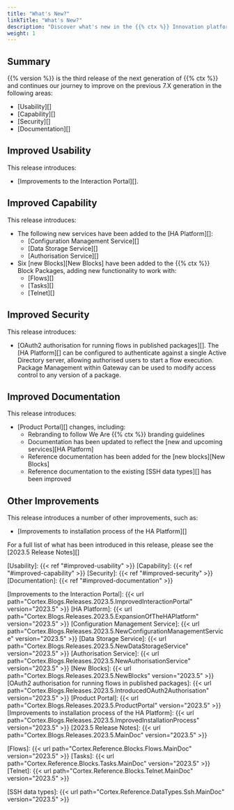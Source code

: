 ```yaml
---
title: "What's New?"
linkTitle: "What's New?"
description: "Discover what's new in the {{% ctx %}} Innovation platform."
weight: 1
---
```


## Summary

{{% version %}} is the third release of the next generation of {{% ctx %}} and continues our journey to improve on the previous 7.X generation in the following areas:

* [Usability][]
* [Capability][]
* [Security][]
* [Documentation][]

## Improved Usability

This release introduces:

* [Improvements to the Interaction Portal][].

## Improved Capability

This release introduces:

* The following new services have been added to the [HA Platform][]:
  * [Configuration Management Service][]
  * [Data Storage Service][]
  * [Authorisation Service][]
* Six [new Blocks][New Blocks] have been added to the {{% ctx %}} Block Packages, adding new functionality to work with:
  * [Flows][]
  * [Tasks][]
  * [Telnet][]

## Improved Security

This release introduces:

* [OAuth2 authorisation for running flows in published packages][]. The [HA Platform][] can be configured to authenticate against a single Active Directory server, allowing authorised users to start a flow execution. Package Management within Gateway can be used to modify access control to any version of a package.

## Improved Documentation

This release introduces:

* [Product Portal][] changes, including:
  * Rebranding to follow We Are {{% ctx %}} branding guidelines
  * Documentation has been updated to reflect the [new and upcoming services][HA Platform]
  * Reference documentation has been added for the [new blocks][New Blocks]
  * Reference documentation to the existing [SSH data types][] has been improved

## Other Improvements

This release introduces a number of other improvements, such as:

* [Improvements to installation process of the HA Platform][]

For a full list of what has been introduced in this release, please see the [2023.5 Release Notes][]

[Usability]: {{< ref "#improved-usability" >}}
[Capability]: {{< ref "#improved-capability" >}}
[Security]: {{< ref "#improved-security" >}}
[Documentation]: {{< ref "#improved-documentation" >}}

[Improvements to the Interaction Portal]: {{< url path="Cortex.Blogs.Releases.2023.5.ImprovedInteractionPortal" version="2023.5" >}}
[HA Platform]: {{< url path="Cortex.Blogs.Releases.2023.5.ExpansionOfTheHAPlatform" version="2023.5" >}}
[Configuration Management Service]: {{< url path="Cortex.Blogs.Releases.2023.5.NewConfigurationManagementService" version="2023.5" >}}
[Data Storage Service]: {{< url path="Cortex.Blogs.Releases.2023.5.NewDataStorageService" version="2023.5" >}}
[Authorisation Service]: {{< url path="Cortex.Blogs.Releases.2023.5.NewAuthorisationService" version="2023.5" >}}
[New Blocks]: {{< url path="Cortex.Blogs.Releases.2023.5.NewBlocks" version="2023.5" >}}
[OAuth2 authorisation for running flows in published packages]: {{< url path="Cortex.Blogs.Releases.2023.5.IntroducedOAuth2Authorisation" version="2023.5" >}}
[Product Portal]: {{< url path="Cortex.Blogs.Releases.2023.5.ProductPortal" version="2023.5" >}}
[Improvements to installation process of the HA Platform]: {{< url path="Cortex.Blogs.Releases.2023.5.ImprovedInstallationProcess" version="2023.5" >}}
[2023.5 Release Notes]: {{< url path="Cortex.Blogs.Releases.2023.5.MainDoc" version="2023.5" >}}

[Flows]: {{< url path="Cortex.Reference.Blocks.Flows.MainDoc" version="2023.5" >}}
[Tasks]: {{< url path="Cortex.Reference.Blocks.Tasks.MainDoc" version="2023.5" >}}
[Telnet]: {{< url path="Cortex.Reference.Blocks.Telnet.MainDoc" version="2023.5" >}}

[SSH data types]: {{< url path="Cortex.Reference.DataTypes.Ssh.MainDoc" version="2023.5" >}}
